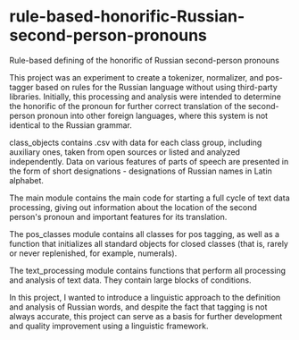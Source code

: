 # rule-based-honorific-Russian-second-person-pronouns
Rule-based defining of the honorific of Russian second-person pronouns

This project was an experiment to create a tokenizer, normalizer, and pos-tagger based on rules for the Russian language without using third-party libraries. Initially, this processing and analysis were intended to determine the honorific of the pronoun for further correct translation of the second-person pronoun into other foreign languages, where this system is not identical to the Russian grammar.

class_objects contains .csv with data for each class group, including auxiliary ones, taken from open sources or listed and analyzed independently. Data on various features of parts of speech are presented in the form of short designations - designations of Russian names in Latin alphabet.

The main module contains the main code for starting a full cycle of text data processing, giving out information about the location of the second person's pronoun and important features for its translation.

The pos_classes module contains all classes for pos tagging, as well as a function that initializes all standard objects for closed classes (that is, rarely or never replenished, for example, numerals).

The text_processing module contains functions that perform all processing and analysis of text data. They contain large blocks of conditions.

In this project, I wanted to introduce a linguistic approach to the definition and analysis of Russian words, and despite the fact that tagging is not always accurate, this project can serve as a basis for further development and quality improvement using a linguistic framework.
